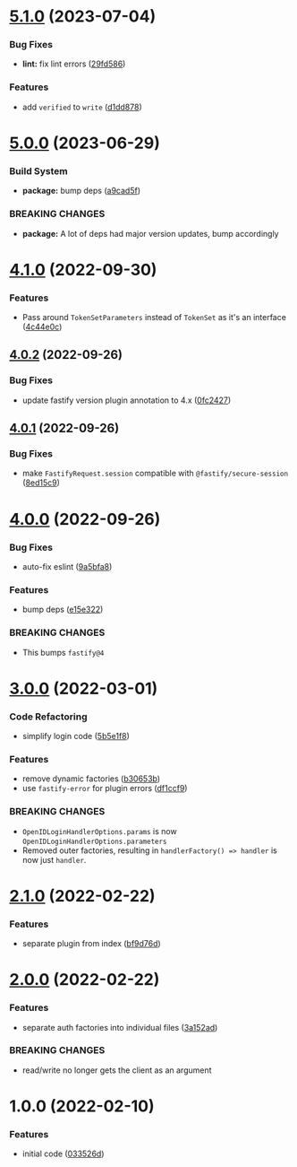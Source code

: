 # [5.1.0](https://github.com/mikaelkaron/fastify-openid-auth/compare/v5.0.0...v5.1.0) (2023-07-04)


### Bug Fixes

* **lint:** fix lint errors ([29fd586](https://github.com/mikaelkaron/fastify-openid-auth/commit/29fd58687d1948a566e5a9cf3706ec17ab803b66))


### Features

* add `verified` to `write` ([d1dd878](https://github.com/mikaelkaron/fastify-openid-auth/commit/d1dd878c65c5259b1f5fecb6276c4860435aff15))

# [5.0.0](https://github.com/mikaelkaron/fastify-openid-auth/compare/v4.1.0...v5.0.0) (2023-06-29)


### Build System

* **package:** bump deps ([a9cad5f](https://github.com/mikaelkaron/fastify-openid-auth/commit/a9cad5f70de363fecc76176afcd563b597dd5759))


### BREAKING CHANGES

* **package:** A lot of deps had major version updates, bump accordingly

# [4.1.0](https://github.com/mikaelkaron/fastify-openid-auth/compare/v4.0.2...v4.1.0) (2022-09-30)


### Features

* Pass around `TokenSetParameters` instead of `TokenSet` as it's an interface ([4c44e0c](https://github.com/mikaelkaron/fastify-openid-auth/commit/4c44e0cf1067139d542ce8fb933485b6348a36d8))

## [4.0.2](https://github.com/mikaelkaron/fastify-openid-auth/compare/v4.0.1...v4.0.2) (2022-09-26)


### Bug Fixes

* update fastify version plugin annotation to 4.x ([0fc2427](https://github.com/mikaelkaron/fastify-openid-auth/commit/0fc2427331f74f1646c1ec8c35ce6f5c647a4ef8))

## [4.0.1](https://github.com/mikaelkaron/fastify-openid-auth/compare/v4.0.0...v4.0.1) (2022-09-26)


### Bug Fixes

* make `FastifyRequest.session` compatible with `@fastify/secure-session` ([8ed15c9](https://github.com/mikaelkaron/fastify-openid-auth/commit/8ed15c9f495583398b784316826aad157cb55517))

# [4.0.0](https://github.com/mikaelkaron/fastify-openid-auth/compare/v3.0.0...v4.0.0) (2022-09-26)


### Bug Fixes

* auto-fix eslint ([9a5bfa8](https://github.com/mikaelkaron/fastify-openid-auth/commit/9a5bfa82db5f0d201f7dc54242a54cf51f9574d9))


### Features

* bump deps ([e15e322](https://github.com/mikaelkaron/fastify-openid-auth/commit/e15e32283c3a1f50c239c1a2dbe7c9d4d8245e66))


### BREAKING CHANGES

* This bumps `fastify@4`

# [3.0.0](https://github.com/mikaelkaron/fastify-openid-auth/compare/v2.1.0...v3.0.0) (2022-03-01)


### Code Refactoring

* simplify login code ([5b5e1f8](https://github.com/mikaelkaron/fastify-openid-auth/commit/5b5e1f8502382b362efab04e74b24e05963b2c23))


### Features

* remove dynamic factories ([b30653b](https://github.com/mikaelkaron/fastify-openid-auth/commit/b30653b00d2c33745fc8f51201711575f99310ee))
* use `fastify-error` for plugin errors ([df1ccf9](https://github.com/mikaelkaron/fastify-openid-auth/commit/df1ccf930a6be499105d98d40236c2854da31b6a))


### BREAKING CHANGES

* `OpenIDLoginHandlerOptions.params` is now `OpenIDLoginHandlerOptions.parameters`
* Removed outer factories, resulting in `handlerFactory() => handler` is now just `handler`.

# [2.1.0](https://github.com/mikaelkaron/fastify-openid-auth/compare/v2.0.0...v2.1.0) (2022-02-22)


### Features

* separate plugin from index ([bf9d76d](https://github.com/mikaelkaron/fastify-openid-auth/commit/bf9d76d93e06e14cb7514e438fe5538d17a61550))

# [2.0.0](https://github.com/mikaelkaron/fastify-openid-auth/compare/v1.0.0...v2.0.0) (2022-02-22)


### Features

* separate auth factories into individual files ([3a152ad](https://github.com/mikaelkaron/fastify-openid-auth/commit/3a152adb421047f76df78d0c2b573a0fdb984835))


### BREAKING CHANGES

* read/write no longer gets the client as an argument

# 1.0.0 (2022-02-10)


### Features

* initial code ([033526d](https://github.com/mikaelkaron/fastify-openid-auth/commit/033526d6a0a45a39c52d0ae82ed6b2744c03feb3))

